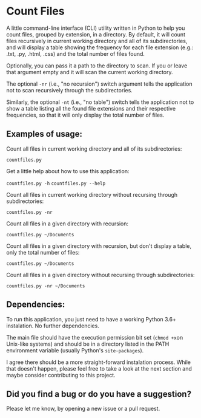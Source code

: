# Count Files
A little command-line interface (CLI) utility written in Python to help you count files, grouped by
extension, in a directory. By default, it will count files recursively in
current working directory and all of its subdirectories, and will display a
table showing the frequency for each file extension (e.g.: .txt, .py, .html,
.css) and the total number of files found.

Optionally, you can pass it a path to the directory to scan. If you or leave
that argument empty and it will scan the current working directory.

The optional `-nr` (i.e., "no recursion") switch argument tells the
application not to scan recursively through the subdirectories.

Similarly, the optional `-nt` (i.e., "no table") switch tells the application
not to show a table listing all the found file extensions and their respective
frequencies, so that it will only display the total number of files.


## Examples of usage:

Count all files in current working directory and all of its subdirectories:

`countfiles.py`


Get a little help about how to use this application:

`countfiles.py -h`
`countfiles.py --help`


Count all files in current working directory without recursing through subdirectories:

`countfiles.py -nr`


Count all files in a given directory with recursion:

`countfiles.py ~/Documents`


Count all files in a given directory with recursion, but don't display a table, only the total number of files:

`countfiles.py ~/Documents`


Count all files in a given directory without recursing through subdirectories:

`countfiles.py -nr ~/Documents`

## Dependencies:

To run this application, you just need to have a working Python 3.6+ instalation. No further dependencies.

The main file should have the execution permission bit set (`chmod +x`on Unix-like systems) and should be in a directory listed in the PATH environment variable (usually Python's `site-packages`).

I agree there should be a more straight-forward instalation process. While that doesn't happen, please feel free to take a look at the next section and maybe consider contributing to this project.

## Did you find a bug or do you have a suggestion?

Please let me know, by opening a new issue or a pull request.
